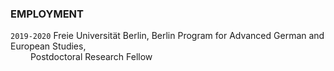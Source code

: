 ### EMPLOYMENT
`2019-2020` Freie Universität Berlin, Berlin Program for Advanced German and European Studies, \
&ensp;&ensp;&ensp;&ensp; Postdoctoral Research Fellow

